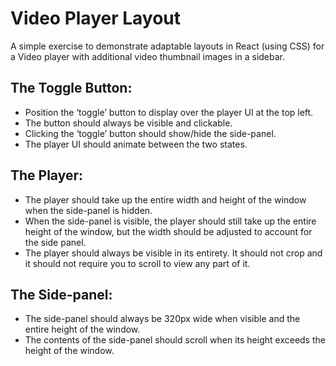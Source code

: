 # Video Player Layout

A simple exercise to demonstrate adaptable layouts in React (using CSS) for a Video player with additional video thumbnail images in a sidebar.

## The Toggle Button:

* Position the ‘toggle’ button to display over the player UI at the top left.
* The button should always be visible and clickable.
* Clicking the ‘toggle’ button should show/hide the side-panel.
* The player UI should animate between the two states.

## The Player:

* The player should take up the entire width and height of the window when the side-panel is hidden.
* When the side-panel is visible, the player should still take up the entire height of the window, but the width should be adjusted to account for the side panel.
* The player should always be visible in its entirety. It should not crop and it should not require you to scroll to view any part of it.

## The Side-panel:

* The side-panel should always be 320px wide when visible and the entire height of the window.
* The contents of the side-panel should scroll when its height exceeds the height of the window.
